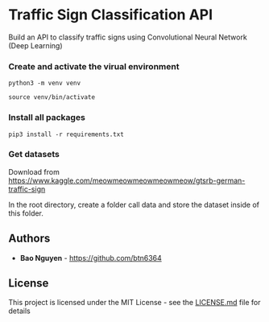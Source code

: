 # Traffic Sign Classification API

Build an API to classify traffic signs using Convolutional Neural Network (Deep Learning) 


### Create and activate the virual environment

```
python3 -m venv venv

source venv/bin/activate
```

### Install all packages

```
pip3 install -r requirements.txt
```

### Get datasets

Download from https://www.kaggle.com/meowmeowmeowmeowmeow/gtsrb-german-traffic-sign

In the root directory, create a folder call data and store the dataset inside of this folder. 


## Authors

* **Bao Nguyen** - https://github.com/btn6364


## License

This project is licensed under the MIT License - see the [LICENSE.md](LICENSE.md) file for details
